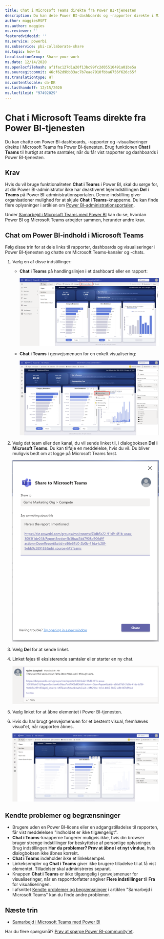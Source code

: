 ```yaml
---
title: Chat i Microsoft Teams direkte fra Power BI-tjenesten
description: Du kan dele Power BI-dashboards og -rapporter direkte i Microsoft Teams fra Power BI-tjenesten.
author: maggiesMSFT
ms.author: maggies
ms.reviewer: ''
featuredvideoid: ''
ms.service: powerbi
ms.subservice: pbi-collaborate-share
ms.topic: how-to
LocalizationGroup: Share your work
ms.date: 12/14/2020
ms.openlocfilehash: af1fac127d1a20f13bc99fc2d05510491a01be5a
ms.sourcegitcommit: 46cf62d9bb33ac7b7eae7910fbba6756f626c65f
ms.translationtype: HT
ms.contentlocale: da-DK
ms.lasthandoff: 12/15/2020
ms.locfileid: "97492029"
---
```

# <a name="chat-in-microsoft-teams-directly-from-the-power-bi-service"></a>Chat i Microsoft Teams direkte fra Power BI-tjenesten

Du kan chatte om Power BI-dashboards, -rapporter og -visualiseringer direkte i Microsoft Teams fra Power BI-tjenesten. Brug funktionen **Chat i Teams** til hurtigt at starte samtaler, når du får vist rapporter og dashboards i Power BI-tjenesten.

## <a name="requirements"></a>Krav

Hvis du vil bruge funktionaliteten **Chat i Teams** i Power BI, skal du sørge for, at din Power BI-administrator ikke har deaktiveret lejerindstillingen **Del i Teams** på Power BI-administrationsportalen. Denne indstilling giver organisationer mulighed for at skjule **Chat i Teams**-knapperne. Du kan finde flere oplysninger i artiklen om [Power BI-administrationsportalen](../admin/service-admin-portal.md#share-to-teams).

Under [Samarbejd i Microsoft Teams med Power BI](service-collaborate-microsoft-teams.md) kan du se, hvordan Power BI og Microsoft Teams arbejder sammen, herunder andre krav.

## <a name="chat-about-power-bi-content-in-microsoft-teams"></a>Chat om Power BI-indhold i Microsoft Teams

Følg disse trin for at dele links til rapporter, dashboards og visualiseringer i Power BI-tjenesten og chatte om Microsoft Teams-kanaler og -chats.

1. Vælg en af disse indstillinger:

   * **Chat i Teams** på handlingslinjen i et dashboard eller en rapport:

       ![Skærmbillede af knappen Del i Teams på handlingslinjen.](media/service-share-report-teams/service-teams-share-to-teams-action-bar-button.png)
    
   * **Chat i Teams** i genvejsmenuen for en enkelt visualisering:
    
      ![Skærmbillede af knappen Del i Teams i en genvejsmenu for en visualisering.](media/service-share-report-teams/service-teams-share-to-teams-visual-context-menu.png)

1. Vælg det team eller den kanal, du vil sende linket til, i dialogboksen **Del i Microsoft Teams**. Du kan tilføje en meddelelse, hvis du vil. Du bliver muligvis bedt om at logge på Microsoft Teams først.

    ![Skærmbillede af dialogboksen Del i Microsoft Teams med oplysninger og meddelelse.](media/service-share-report-teams/service-teams-share-to-teams-dialog.png)

1. Vælg **Del** for at sende linket.
    
1. Linket føjes til eksisterende samtaler eller starter en ny chat.

    ![Skærmbillede af Microsoft Teams-samtale med link til et Power BI-element.](media/service-share-report-teams/service-teams-share-to-teams-deep-link.png)

1. Vælg linket for at åbne elementet i Power BI-tjenesten.

1. Hvis du har brugt genvejsmenuen for et bestemt visual, fremhæves visual'et, når rapporten åbnes.

    ![Skærmbillede af Power BI-rapport, der er åbnet med en bestemt visualisering fremhævet.](media/service-share-report-teams/service-teams-share-to-teams-spotlight-visual.png)


## <a name="known-issues-and-limitations"></a>Kendte problemer og begrænsninger

- Brugere uden en Power BI-licens eller en adgangstilladelse til rapporten, får vist meddelelsen "Indholdet er ikke tilgængeligt".
- **Chat i Teams**-knapperne fungerer muligvis ikke, hvis din browser bruger strenge indstillinger for beskyttelse af personlige oplysninger. Brug indstillingen **Har du problemer? Prøv at åbne i et nyt vindue**, hvis dialogboksen ikke åbnes korrekt.
- **Chat i Teams** indeholder ikke et linkeksempel.
- Linkeksempler og **Chat i Teams** giver ikke brugere tilladelse til at få vist elementet. Tilladelser skal administreres separat.
- Knappen **Chat i Teams** er ikke tilgængelig i genvejsmenuer for visualiseringer, når en rapportforfatter angiver **Flere indstillinger** til **Fra** for visualiseringen.
- I afsnittet [Kendte problemer og begrænsninger](service-collaborate-microsoft-teams.md#known-issues-and-limitations) i artiklen "Samarbejd i Microsoft Teams" kan du finde andre problemer.

## <a name="next-steps"></a>Næste trin

- [Samarbejd i Microsoft Teams med Power BI](service-collaborate-microsoft-teams.md)

Har du flere spørgsmål? [Prøv at spørge Power BI-community'et](https://community.powerbi.com/).
